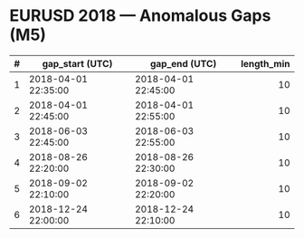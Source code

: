 # EURUSD 2018 — Anomalous Gaps (M5)

| # | gap_start (UTC) | gap_end (UTC) | length_min |
|---:|---|---|---:|
| 1 | 2018-04-01 22:35:00 | 2018-04-01 22:45:00 | 10 |
| 2 | 2018-04-01 22:45:00 | 2018-04-01 22:55:00 | 10 |
| 3 | 2018-06-03 22:45:00 | 2018-06-03 22:55:00 | 10 |
| 4 | 2018-08-26 22:20:00 | 2018-08-26 22:30:00 | 10 |
| 5 | 2018-09-02 22:10:00 | 2018-09-02 22:20:00 | 10 |
| 6 | 2018-12-24 22:00:00 | 2018-12-24 22:10:00 | 10 |
